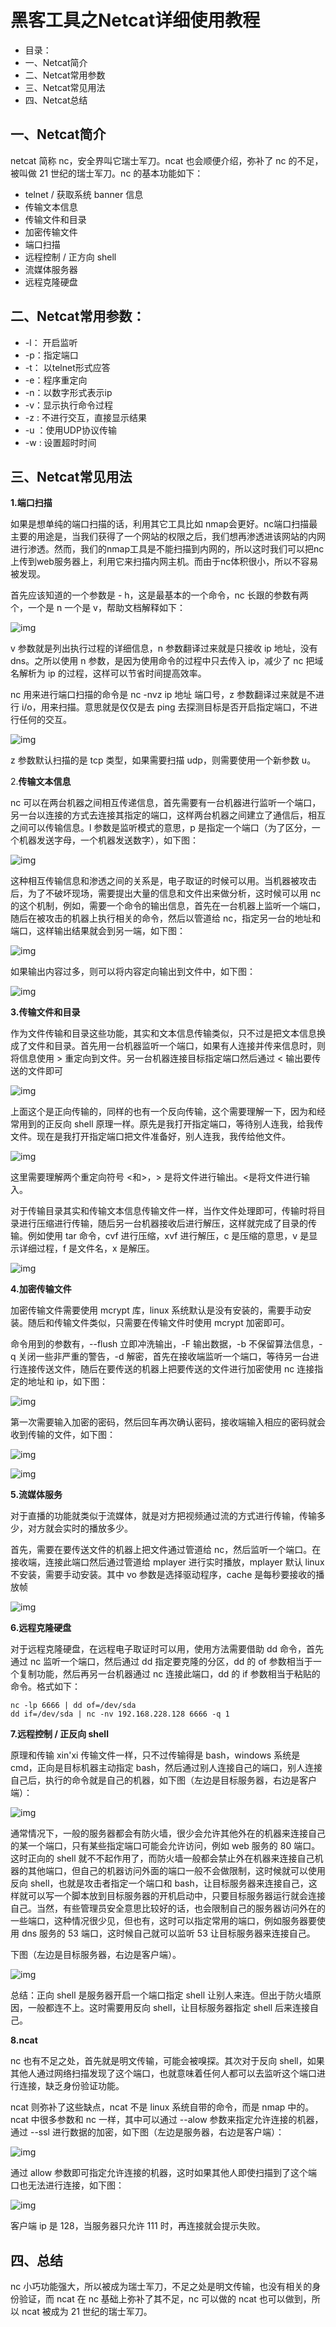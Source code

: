 # 黑客工具之Netcat详细使用教程



- 目录：
- 一、Netcat简介
- 二、Netcat常用参数
- 三、Netcat常见用法
- 四、Netcat总结

## 一、Netcat简介

netcat 简称 nc，安全界叫它瑞士军刀。ncat 也会顺便介绍，弥补了 nc 的不足，被叫做 21 世纪的瑞士军刀。nc 的基本功能如下：

- telnet / 获取系统 banner 信息
- 传输文本信息
- 传输文件和目录
- 加密传输文件
- 端口扫描
- 远程控制 / 正方向 shell
- 流媒体服务器
- 远程克隆硬盘

## 二、Netcat常用参数：

- -l： 开启监听
- -p：指定端口
- -t： 以telnet形式应答
- -e：程序重定向
- -n：以数字形式表示ip
- -v：显示执行命令过程
- -z : 不进行交互，直接显示结果
- -u ：使用UDP协议传输
- -w : 设置超时时间

## 三、Netcat常见用法

**1.端口扫描**

如果是想单纯的端口扫描的话，利用其它工具比如 nmap会更好。nc端口扫描最主要的用途是，当我们获得了一个网站的权限之后，我们想再渗透进该网站的内网进行渗透。然而，我们的nmap工具是不能扫描到内网的，所以这时我们可以把nc上传到web服务器上，利用它来扫描内网主机。而由于nc体积很小，所以不容易被发现。

首先应该知道的一个参数是 - h，这是最基本的一个命令，nc 长跟的参数有两个，一个是 n 一个是 v，帮助文档解释如下：

![img](./assets/v2-438003e5fd15ae97e85c97b521455190_720w.webp)

v 参数就是列出执行过程的详细信息，n 参数翻译过来就是只接收 ip 地址，没有 dns。之所以使用 n 参数，是因为使用命令的过程中只去传入 ip，减少了 nc 把域名解析为 ip 的过程，这样可以节省时间提高效率。

nc 用来进行端口扫描的命令是 nc -nvz ip 地址 端口号，z 参数翻译过来就是不进行 i/o，用来扫描。意思就是仅仅是去 ping 去探测目标是否开启指定端口，不进行任何的交互。

![img](./assets/v2-0e5dc062fadb83715fa80ddaa821a64d_720w.webp)

z 参数默认扫描的是 tcp 类型，如果需要扫描 udp，则需要使用一个新参数 u。



2.**传输文本信息**

nc 可以在两台机器之间相互传递信息，首先需要有一台机器进行监听一个端口，另一台以连接的方式去连接其指定的端口，这样两台机器之间建立了通信后，相互之间可以传输信息。l 参数是监听模式的意思，p 是指定一个端口（为了区分，一个机器发送字母，一个机器发送数字），如下图：

![img](./assets/v2-f2cfdb326146db6dbcfd84120f8749e4_720w.png)

这种相互传输信息和渗透之间的关系是，电子取证的时候可以用。当机器被攻击后，为了不破坏现场，需要提出大量的信息和文件出来做分析，这时候可以用 nc 的这个机制，例如，需要一个命令的输出信息，首先在一台机器上监听一个端口，随后在被攻击的机器上执行相关的命令，然后以管道给 nc，指定另一台的地址和端口，这样输出结果就会到另一端，如下图：

![img](./assets/v2-28ebfce8a7c66e33b2e143fb2d90eee5_720w.webp)

如果输出内容过多，则可以将内容定向输出到文件中，如下图：

![img](./assets/v2-8a1ae5d83b613787d9c1489fda939d9c_720w.png)



**3.传输文件和目录**

作为文件传输和目录这些功能，其实和文本信息传输类似，只不过是把文本信息换成了文件和目录。首先用一台机器监听一个端口，如果有人连接并传来信息时，则将信息使用 > 重定向到文件。另一台机器连接目标指定端口然后通过 < 输出要传送的文件即可

![img](./assets/v2-76dacbd987d6fb4dccce7200e0d005c6_720w.webp)

上面这个是正向传输的，同样的也有一个反向传输，这个需要理解一下，因为和经常用到的正反向 shell 原理一样。原先是我打开指定端口，等待别人连我，给我传文件。现在是我打开指定端口把文件准备好，别人连我，我传给他文件。

![img](./assets/v2-a1f17b287a185450d5efba78c96b2cee_720w.webp)

这里需要理解两个重定向符号 <和>，> 是将文件进行输出。<是将文件进行输入。

对于传输目录其实和传输文本信息传输文件一样，当作文件处理即可，传输时将目录进行压缩进行传输，随后另一台机器接收后进行解压，这样就完成了目录的传输。例如使用 tar 命令，cvf 进行压缩，xvf 进行解压，c 是压缩的意思，v 是显示详细过程，f 是文件名，x 是解压。

![img](./assets/v2-2be2604aeb56f1ed663e32296d89d923_720w.webp)

**4.加密传输文件**

加密传输文件需要使用 mcrypt 库，linux 系统默认是没有安装的，需要手动安装。随后和传输文件类似，只需要在传输文件时使用 mcrypt 加密即可。

命令用到的参数有，--flush 立即冲洗输出，-F 输出数据，-b 不保留算法信息，-q 关闭一些非严重的警告，-d 解密，首先在接收端监听一个端口，等待另一台进行连接传送文件，随后在要传送的机器上把要传送的文件进行加密使用 nc 连接指定的地址和 ip，如下图：

![img](./assets/v2-8bcc1a9410c2441d2a913b535fb5512d_720w.webp)

第一次需要输入加密的密码，然后回车再次确认密码，接收端输入相应的密码就会收到传输的文件，如下图：

![img](./assets/v2-47f6cbe8b9e93e320af5c25e76d3b5b6_720w.webp)

![img](./assets/v2-3f5d00fbb61ed97ecd26549d5bbd6001_720w.webp)



**5.流媒体服务**

对于直播的功能就类似于流媒体，就是对方把视频通过流的方式进行传输，传输多少，对方就会实时的播放多少。

首先，需要在要传送文件的机器上把文件通过管道给 nc，然后监听一个端口。在接收端，连接此端口然后通过管道给 mplayer 进行实时播放，mplayer 默认 linux 不安装，需要手动安装。其中 vo 参数是选择驱动程序，cache 是每秒要接收的播放帧

![img](./assets/v2-407b348482286f7b97e6563d2558bceb_720w.webp)



**6.远程克隆硬盘**

对于远程克隆硬盘，在远程电子取证时可以用，使用方法需要借助 dd 命令，首先通过 nc 监听一个端口，然后通过 dd 指定要克隆的分区，dd 的 of 参数相当于一个复制功能，然后再另一台机器通过 nc 连接此端口，dd 的 if 参数相当于粘贴的命令。格式如下：

```text
nc -lp 6666 | dd of=/dev/sda
dd if=/dev/sda | nc -nv 192.168.228.128 6666 -q 1
```

**7.远程控制 / 正反向 shell**

原理和传输 xin'xi 传输文件一样，只不过传输得是 bash，windows 系统是 cmd，正向是目标机器主动指定 bash，然后通过别人连接自己的端口，别人连接自己后，执行的命令就是自己的机器，如下图（左边是目标服务器，右边是客户端）：

![img](./assets/v2-9e8a848a32a465870684a8eb679c0f39_720w.webp)

通常情况下，一般的服务器都会有防火墙，很少会允许其他外在的机器来连接自己的某一个端口，只有某些指定端口可能会允许访问，例如 web 服务的 80 端口。这时正向的 shell 就不不起作用了，而防火墙一般都会禁止外在机器来连接自己机器的其他端口，但自己的机器访问外面的端口一般不会做限制，这时候就可以使用反向 shell，也就是攻击者指定一个端口和 bash，让目标服务器来连接自己，这样就可以写一个脚本放到目标服务器的开机启动中，只要目标服务器运行就会连接自己。当然，有些管理员安全意思比较好的话，也会限制自己的服务器访问外在的一些端口，这种情况很少见，但也有，这时可以指定常用的端口，例如服务器要使用 dns 服务的 53 端口，这时候自己就可以监听 53 让目标服务器来连接自己。

下图（左边是目标服务器，右边是客户端）。

![img](./assets/v2-4d10c8874ea8df5b78f3382fe7538a7b_720w.webp)

总结：正向 shell 是服务器开启一个端口指定 shell 让别人来连。但出于防火墙原因，一般都连不上。这时需要用反向 shell，让目标服务器指定 shell 后来连接自己。



**8.ncat**

nc 也有不足之处，首先就是明文传输，可能会被嗅探。其次对于反向 shell，如果其他人通过网络扫描发现了这个端口，也就意味着任何人都可以去监听这个端口进行连接，缺乏身份验证功能。

ncat 则弥补了这些缺点，ncat 不是 linux 系统自带的命令，而是 nmap 中的。ncat 中很多参数和 nc 一样，其中可以通过 --alow 参数来指定允许连接的机器，通过 --ssl 进行数据的加密，如下图（左边是服务器，右边是客户端）：

![img](./assets/v2-96dc612f10ddc992d42c956188aa4681_720w.webp)

通过 allow 参数即可指定允许连接的机器，这时如果其他人即使扫描到了这个端口也无法进行连接，如下图：

![img](./assets/v2-c6109cd088ab0d0cd0b86a30bbc994b3_720w.webp)

客户端 ip 是 128，当服务器只允许 111 时，再连接就会提示失败。

## **四、总结**

nc 小巧功能强大，所以被成为瑞士军刀，不足之处是明文传输，也没有相关的身份验证，而 ncat 在 nc 基础上弥补了其不足，nc 可以做的 ncat 也可以做到，所以 ncat 被成为 21 世纪的瑞士军刀。